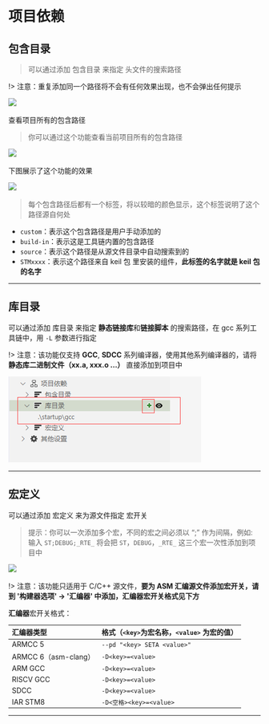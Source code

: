 # 项目依赖 

## 包含目录

> 可以通过添加 包含目录 来指定 头文件的搜索路径

!> 注意：重复添加同一个路径将不会有任何效果出现，也不会弹出任何提示

![](https://img-blog.csdnimg.cn/20200612015716140.png)

查看项目所有的包含路径

> 你可以通过这个功能查看当前项目所有的包含路径

![](https://img-blog.csdnimg.cn/20200612020433395.png)

下图展示了这个功能的效果

![](https://img-blog.csdnimg.cn/20200612020607959.png?x-oss-process=image/watermark,type_ZmFuZ3poZW5naGVpdGk,shadow_10,text_aHR0cHM6Ly9ibG9nLmNzZG4ubmV0L3FxXzQwODMzODEw,size_16,color_FFFFFF,t_70)

> 每个包含路径后都有一个标签，将以较暗的颜色显示，这个标签说明了这个路径源自何处

- `custom`：表示这个包含路径是用户手动添加的
- `build-in`：表示这是工具链内置的包含路径
- `source`：表示这个路径是从源文件目录中自动搜索到的
- `STMxxxx`：表示这个路径来自 keil 包 里安装的组件，**此标签的名字就是 keil 包的名字**

***

## 库目录

可以通过添加 库目录 来指定 **静态链接库**和**链接脚本** 的搜索路径，在 gcc 系列工具链中，用 `-L` 参数进行指定

!> 注意：该功能仅支持 **GCC**, **SDCC** 系列编译器，使用其他系列编译器的，请将 **静态库二进制文件（xx.a, xxx.o ...）** 直接添加到项目中

![](../img/dep_add_lib_inc.png)

***

## 宏定义

可以通过添加 宏定义 来为源文件指定 宏开关

> 提示：你可以一次添加多个宏，不同的宏之间必须以 “;” 作为间隔，例如: 输入 `ST;DEBUG;_RTE_` 将会把 `ST`，`DEBUG`，`_RTE_` 这三个宏一次性添加到项目中

![](https://img-blog.csdnimg.cn/20200612021943618.png)

!> 注意：该功能只适用于 C/C++ 源文件，**要为 ASM 汇编源文件添加宏开关，请到 '构建器选项' -> '汇编器' 中添加，汇编器宏开关格式见下方**

**汇编器**宏开关格式：

| 汇编器类型 | 格式（`<key>`为宏名称，`<value>` 为宏的值） |
|:--|:--|
| ARMCC 5 | `--pd "<key> SETA <value>"` |
| ARMCC 6（asm-clang） | `-D<key>=<value>` |
| ARM GCC | `-D<key>=<value>` |
| RISCV GCC | `-D<key>=<value>` |
| SDCC | `-D<key>=<value>` |
| IAR STM8 | `-D<空格><key>=<value>` |

***
